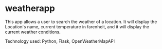 # weatherapp

This app allows a user to search the weather of a location. It will display the Location's name, current temperature in farenheit, and it will display the current weather conditions.

Technology used: Python, Flask, OpenWeatherMapAPI


